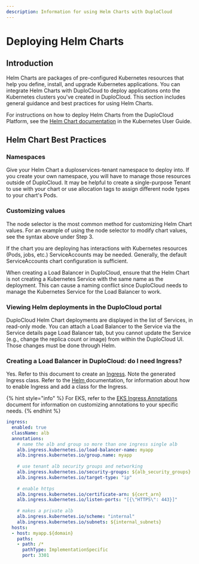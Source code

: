 ```yaml
---
description: Information for using Helm Charts with DuploCloud
---
```


# Deploying Helm Charts

## Introduction

Helm Charts are packages of pre-configured Kubernetes resources that help you define, install, and upgrade Kubernetes applications. You can integrate Helm Charts with DuploCloud to deploy applications onto the Kubernetes clusters you've created in DuploCloud. This section includes general guidance and best practices for using Helm Charts.

For instructions on how to deploy Helm Charts from the DuploCloud Platform, see the [Helm Chart documentation](../kubernetes-overview/helm/helm-charts.md) in the Kubernetes User Guide.

## Helm Chart Best Practices

### Namespaces

Give your Helm Chart a duploservices-tenant namespace to deploy into. If you create your own namespace, you will have to manage those resources outside of DuploCloud. It may be helpful to create a single-purpose Tenant to use with your chart or use allocation tags to assign different node types to your chart's Pods.

### Customizing values

The node selector is the most common method for customizing Helm Chart values. For an example of using the node selector to modify chart values, see the syntax above under Step 3.&#x20;

If the chart you are deploying has interactions with Kubernetes resources (Pods, jobs, etc.) ServiceAccounts may be needed. Generally, the default ServiceAccounts chart configuration is sufficient.

When creating a Load Balancer in DuploCloud, ensure that the Helm Chart is not creating a Kubernetes Service with the same name as the deployment. This can cause a naming conflict since DuploCloud needs to manage the Kubernetes Service for the Load Balancer to work.&#x20;

### Viewing Helm deployments in the DuploCloud portal

DuploCloud Helm Chart deployments are displayed in the list of Services, in read-only mode. You can attach a Load Balancer to the Service via the Service details page Load Balancer tab, but you cannot update the Service (e.g., change the replica count or image) from within the DuploCloud UI. Those changes must be done through Helm.

### Creating a Load Balancer in DuploCloud: do I need Ingress?

Yes. Refer to this document to create an [Ingress](../kubernetes-overview/ingress-loadbalancer/adding-ingress.md). Note the generated Ingress class. Refer to the [Helm ](https://helm.sh/docs/)documentation, for information about how to enable Ingress and add a class for the Ingress.&#x20;

{% hint style="info" %}
For EKS, refer to the [EKS Ingress Annotations](https://kubernetes-sigs.github.io/aws-load-balancer-controller/v2.7/guide/ingress/annotations/) document for information on customizing annotations to your specific needs.
{% endhint %}

```yaml
ingress: 
  enabled: true
  className: alb
  annotations: 
    # name the alb and group so more than one ingress single alb
    alb.ingress.kubernetes.io/load-balancer-name: myapp
    alb.ingress.kubernetes.io/group.name: myapp
    
    # use tenant alb security groups and networking
    alb.ingress.kubernetes.io/security-groups: ${alb_security_groups}
    alb.ingress.kubernetes.io/target-type: "ip"
    
    # enable https
    alb.ingress.kubernetes.io/certificate-arn: ${cert_arn}
    alb.ingress.kubernetes.io/listen-ports: "[{\"HTTPS\": 443}]"
    
    # makes a private alb
    alb.ingress.kubernetes.io/scheme: "internal"
    alb.ingress.kubernetes.io/subnets: ${internal_subnets}
  hosts:
  - host: myapp.${domain}
    paths:
    - path: /*
      pathType: ImplementationSpecific
      port: 3301
```
